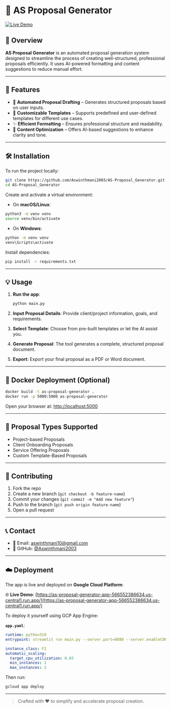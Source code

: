 # 📝 AS Proposal Generator

[![Live Demo](https://img.shields.io/badge/🌐%20Live-AS%20Proposal%20Generator-brightgreen)](https://as-proposal-generator-app-566552386634.us-central1.run.app/)

## 📌 Overview

**AS Proposal Generator** is an automated proposal generation system designed to streamline the process of creating well-structured, professional proposals efficiently. It uses AI-powered formatting and content suggestions to reduce manual effort.

---

## 🚀 Features

- 📄 **Automated Proposal Drafting** – Generates structured proposals based on user inputs.
- 🧩 **Customizable Templates** – Supports predefined and user-defined templates for different use cases.
- ✨ **Efficient Formatting** – Ensures professional structure and readability.
- 🧠 **Content Optimization** – Offers AI-based suggestions to enhance clarity and tone.

---

## 🛠️ Installation

To run the project locally:

```bash
git clone https://github.com/Aswinthmani2003/AS-Proposal_Generator.git
cd AS-Proposal_Generator
```

Create and activate a virtual environment:

- On **macOS/Linux**:

```bash
python3 -m venv venv
source venv/bin/activate
```

- On **Windows**:

```bash
python -m venv venv
venv\Scripts\activate
```

Install dependencies:

```bash
pip install -r requirements.txt
```

---

## 💡 Usage

1. **Run the app**:
   ```bash
   python main.py
   ```

2. **Input Proposal Details**:
   Provide client/project information, goals, and requirements.

3. **Select Template**:
   Choose from pre-built templates or let the AI assist you.

4. **Generate Proposal**:
   The tool generates a complete, structured proposal document.

5. **Export**:
   Export your final proposal as a PDF or Word document.

---

## 🐳 Docker Deployment (Optional)

```bash
docker build -t as-proposal-generator .
docker run -p 5000:5000 as-proposal-generator
```

Open your browser at: [http://localhost:5000](http://localhost:5000)

---

## 📁 Proposal Types Supported

- Project-based Proposals
- Client Onboarding Proposals
- Service Offering Proposals
- Custom Template-Based Proposals

---

## 🤝 Contributing

1. Fork the repo
2. Create a new branch (`git checkout -b feature-name`)
3. Commit your changes (`git commit -m "Add new feature"`)
4. Push to the branch (`git push origin feature-name`)
5. Open a pull request

---

## 📞 Contact

- 📧 Email: aswinthmani10@gmail.com  
- 🐙 GitHub: [@Aswinthmani2003](https://github.com/Aswinthmani2003)

---

## ☁️ Deployment

The app is live and deployed on **Google Cloud Platform**:

🌐 **Live Demo**: [https://as-proposal-generator-app-566552386634.us-central1.run.app/](https://as-proposal-generator-app-566552386634.us-central1.run.app/)

To deploy it yourself using GCP App Engine:

**`app.yaml`**:

```yaml
runtime: python310
entrypoint: streamlit run main.py --server.port=8080 --server.enableCORS=false

instance_class: F2
automatic_scaling:
  target_cpu_utilization: 0.65
  min_instances: 1
  max_instances: 2
```

Then run:

```bash
gcloud app deploy
```

---

> Crafted with ❤️ to simplify and accelerate proposal creation.
